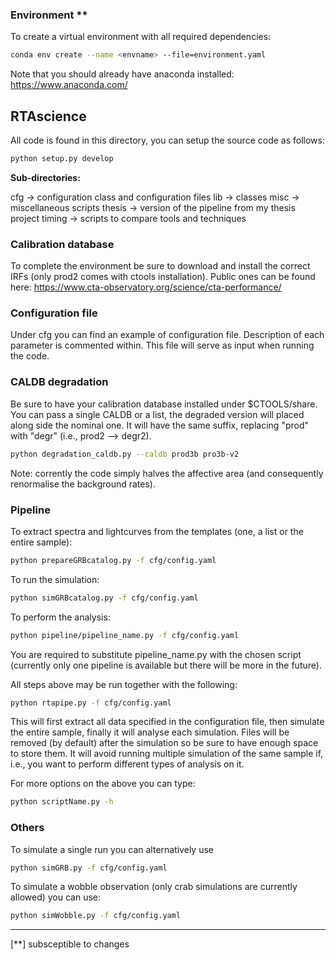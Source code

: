 ### **Environment** **

To create a virtual environment with all required dependencies:

```bash
conda env create --name <envname> --file=environment.yaml
```

Note that you should already have anaconda installed: https://www.anaconda.com/

## **RTAscience**
All code is found in this directory, you can setup the source code as follows:

```bash
python setup.py develop
```

**Sub-directories:**

cfg -> configuration class and configuration files
lib -> classes
misc -> miscellaneous scripts
thesis -> version of the pipeline from my thesis project
timing -> scripts to compare tools and techniques

### **Calibration database**

To complete the environment be sure to download and install the correct IRFs (only prod2 comes with ctools installation). Public ones can be found here: https://www.cta-observatory.org/science/cta-performance/


### **Configuration file**

Under cfg you can find an example of configuration file. Description of each parameter is commented within. This file will serve as input when running the code. 


### **CALDB degradation**
Be sure to have your calibration database installed under $CTOOLS/share. You can pass a single CALDB or a list, the degraded version will placed along side the nominal one. It will have the same suffix, replacing "prod" with "degr" (i.e., prod2 --> degr2).

```bash
python degradation_caldb.py --caldb prod3b pro3b-v2
```

Note: corrently the code simply halves the affective area (and consequently renormalise the background rates).

### **Pipeline**
To extract spectra and lightcurves from the templates (one, a list or the entire sample):

```bash
python prepareGRBcatalog.py -f cfg/config.yaml
```

To run the simulation:

```bash
python simGRBcatalog.py -f cfg/config.yaml
```

To perform the analysis:

```bash
python pipeline/pipeline_name.py -f cfg/config.yaml
```
You are required to substitute pipeline_name.py with the chosen script (currently only one pipeline is available but there will be more in the future). 

All steps above may be run together with the following:

```bash
python rtapipe.py -f cfg/config.yaml
```
This will first extract all data specified in the configuration file, then simulate the entire sample, finally it will analyse each simulation. Files will be removed (by default) after the simulation so be sure to have enough space to store them. It will avoid running multiple simulation of the same sample if, i.e., you want to perform different types of analysis on it.

For more options on the above you can type:

```bash
python scriptName.py -h
```

### Others
To simulate a single run you can alternatively use

```bash
python simGRB.py -f cfg/config.yaml
```

To simulate a wobble observation (only crab simulations are currently allowed) you can use:

```bash
python simWobble.py -f cfg/config.yaml
```

<HR>
[**] subsceptible to changes 